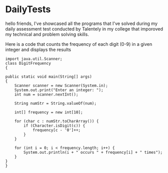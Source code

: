 # DailyTests
hello friends, I've showcased all the programs that I've solved during my daily assessment test conducted by Talentely in my college that imporoved my technical and problem solving skills.

Here is a code that counts the frequency of each digit (0-9) in a given integer and displays the results

    import java.util.Scanner;
    class DigitFrequency
    {
  
    public static void main(String[] args) 
    {
        Scanner scanner = new Scanner(System.in);
        System.out.print("Enter an integer: ");
        int num = scanner.nextInt();

        String numStr = String.valueOf(num);

        int[] frequency = new int[10];

        for (char c : numStr.toCharArray()) {
            if (Character.isDigit(c)) {
                frequency[c - '0']++;
            }
        }

        for (int i = 0; i < frequency.length; i++) {
            System.out.println(i + " occurs " + frequency[i] + " times");
        }
    }
    }
